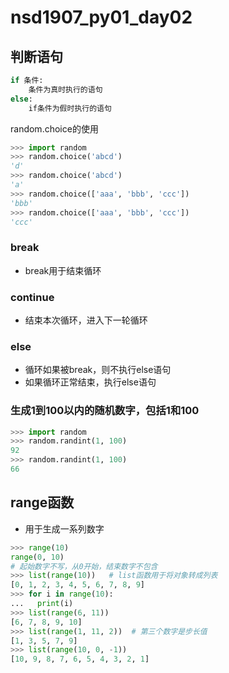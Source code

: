 # nsd1907_py01_day02

## 判断语句

```python
if 条件:
    条件为真时执行的语句
else:
    if条件为假时执行的语句
```

random.choice的使用

```python
>>> import random
>>> random.choice('abcd')
'd'
>>> random.choice('abcd')
'a'
>>> random.choice(['aaa', 'bbb', 'ccc'])
'bbb'
>>> random.choice(['aaa', 'bbb', 'ccc'])
'ccc'

```

### break

- break用于结束循环

### continue

- 结束本次循环，进入下一轮循环

### else

- 循环如果被break，则不执行else语句
- 如果循环正常结束，执行else语句

### 生成1到100以内的随机数字，包括1和100

```python
>>> import random
>>> random.randint(1, 100)
92
>>> random.randint(1, 100)
66
```

## range函数

- 用于生成一系列数字

```python
>>> range(10)
range(0, 10)
# 起始数字不写，从0开始，结束数字不包含
>>> list(range(10))   # list函数用于将对象转成列表
[0, 1, 2, 3, 4, 5, 6, 7, 8, 9]
>>> for i in range(10):
...   print(i)
>>> list(range(6, 11))
[6, 7, 8, 9, 10]
>>> list(range(1, 11, 2))  # 第三个数字是步长值
[1, 3, 5, 7, 9]
>>> list(range(10, 0, -1))
[10, 9, 8, 7, 6, 5, 4, 3, 2, 1]

```









